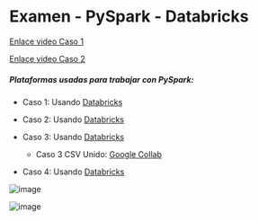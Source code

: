 # Examen - PySpark - Databricks

[Enlace video Caso 1](https://tajamar365-my.sharepoint.com/:v:/p/tsuenkit_lui/EYtBXkdckZ1Bpl4wGn6dzJ0BAzBXO01IA1is57Omw6mgOw?nav=eyJyZWZlcnJhbEluZm8iOnsicmVmZXJyYWxBcHAiOiJPbmVEcml2ZUZvckJ1c2luZXNzIiwicmVmZXJyYWxBcHBQbGF0Zm9ybSI6IldlYiIsInJlZmVycmFsTW9kZSI6InZpZXciLCJyZWZlcnJhbFZpZXciOiJNeUZpbGVzTGlua0NvcHkifX0&e=3oWYpV)

[Enlace video Caso 2](https://tajamar365-my.sharepoint.com/:v:/p/tsuenkit_lui/EU9gHf8tVZtApCfO2wB9j9EBtk4ItbtmE78dNw_K-FHgLw?nav=eyJyZWZlcnJhbEluZm8iOnsicmVmZXJyYWxBcHAiOiJPbmVEcml2ZUZvckJ1c2luZXNzIiwicmVmZXJyYWxBcHBQbGF0Zm9ybSI6IldlYiIsInJlZmVycmFsTW9kZSI6InZpZXciLCJyZWZlcnJhbFZpZXciOiJNeUZpbGVzTGlua0NvcHkifX0&e=HQcCjt) 


##### Plataformas usadas para trabajar con PySpark:
  - Caso 1: Usando [Databricks](https://www.databricks.com/)
  
  - Caso 2: Usando [Databricks](https://www.databricks.com/)
  
  - Caso 3: Usando [Databricks](https://www.databricks.com/)
  
    - Caso 3 CSV Unido: [Google Collab](https://colab.research.google.com/)
    
  - Caso 4: Usando [Databricks](https://www.databricks.com/)

![image](https://github.com/user-attachments/assets/0cdc9af2-05b6-4dba-873f-258ba93c4335)

![image](https://github.com/user-attachments/assets/946ac627-057b-4c0d-bf95-3b2ac703dc20)

